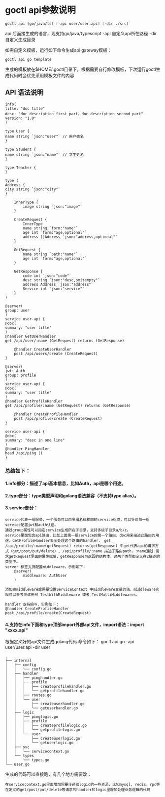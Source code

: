 # goctl api参数说明
    goctl api [go/java/ts] [-api user/user.api] [-dir ./src]

api 后面接生成的语言，现支持go/java/typescript -api 自定义api所在路径 -dir 自定义生成目录

如需自定义模板，运行如下命令生成api gateway模板：

    goctl api go template

生成的模板放在$HOME/.goctl目录下，根据需要自行修改模板，下次运行goctl生成代码时会优先采用模板文件的内容

## API 语法说明
    info(
    title: "doc title"
    desc: "doc description first part，doc description second part"
    version: "1.0"
    )
    
    type User {
    name string `json:"user"` // 用户姓名
    }
    
    type Student {
    name string `json:"name"` // 学生姓名
    }
    
    type Teacher {
    }
    
    type (
    Address {
    city string `json:"city"`
    }
    
        InnerType {
            image string `json:"image"`
        }
    
        CreateRequest {
            InnerType
            name string `form:"name"`
            age int `form:"age,optional"`
            address []Address `json:"address,optional"`
        }
    
        GetRequest {
            name string `path:"name"`
            age int `form:"age,optional"`
        }
    
        GetResponse {
            code int `json:"code"`
            desc string `json:"desc,omitempty"`
            address Address `json:"address"`
            Service int `json:"service"`
        }
    )
    
    @server(
    group: user
    )
    service user-api {
    @doc(
    summary: "user title"
    )
    @handler GetUserHandler
    get /api/user/:name (GetRequest) returns (GetResponse)
    
        @handler CreateUserHandler
        post /api/users/create (CreateRequest)
    }
    
    @server(
    jwt: Auth
    group: profile
    )
    service user-api {
    @doc(
    summary: "user title"
    )
    @handler GetProfileHandler
    get /api/profile/:name (GetRequest) returns (GetResponse)
    
        @handler CreateProfileHandler
        post /api/profile/create (CreateRequest)
    }
    
    service user-api {
    @doc(
    summary: "desc in one line"
    )
    @handler PingHandler
    head /api/ping ()
    }

### 总结如下：

#### 1.info部分：描述了api基本信息，比如Auth，api是哪个用途。
#### 2.type部分：type类型声明和golang语法兼容（不支持type alias）。
#### 3.service部分：
    service代表一组服务，一个服务可以由多组名称相同的service组成，可以针对每一组service配置jwt和auth认证。
    通过group属性可以指定service生成所在子目录，支持多级子目录a/b/c。
    service里面包含api路由，比如上面第一组service的第一个路由，doc用来描述此路由的用途，GetProfileHandler表示处理这个路由的handler， get /api/profile/:name(getRequest) returns(getResponse) 中get代表api的请求方式（get/post/put/delete）, /api/profile/:name 描述了路由path，:name通过 请求getRequest里面的属性赋值，getResponse为返回的结构体，这两个类型都定义在2描述的类型中。
    server 标签支持配置middleware，示例如下：
        @server(
            middleware: AuthUser
        )

    添加完middleware后需要设置ServiceContext 中middleware变量的值，middleware实现可以参考测试用例 TestWithMiddleware 或者 TestMultiMiddlewares。

    handler 支持缩写，实例如下：
    @handler CreateProfileHandler
    post /api/profile/create(CreateRequest)

#### 4.支持在info下面和type顶部import外部api文件，import语法：import "xxxx.api"



根据定义好的api文件生成golang代码
命令如下： goctl api go -api user/user.api -dir user

    .
    ├── internal
    │   ├── config
    │   │   └── config.go
    │   ├── handler
    │   │   ├── pinghandler.go
    │   │   ├── profile
    │   │   │   ├── createprofilehandler.go
    │   │   │   └── getprofilehandler.go
    │   │   ├── routes.go
    │   │   └── user
    │   │       ├── createuserhandler.go
    │   │       └── getuserhandler.go
    │   ├── logic
    │   │   ├── pinglogic.go
    │   │   ├── profile
    │   │   │   ├── createprofilelogic.go
    │   │   │   └── getprofilelogic.go
    │   │   └── user
    │   │       ├── createuserlogic.go
    │   │       └── getuserlogic.go
    │   ├── svc
    │   │   └── servicecontext.go
    │   └── types
    │       └── types.go
    └── user.go

生成的代码可以直接跑，有几个地方需要改：

    在servicecontext.go里面增加需要传递给logic的一些资源，比如mysql, redis，rpc等
    在定义的get/post/put/delete等请求的handler和logic里增加处理业务逻辑的代码


